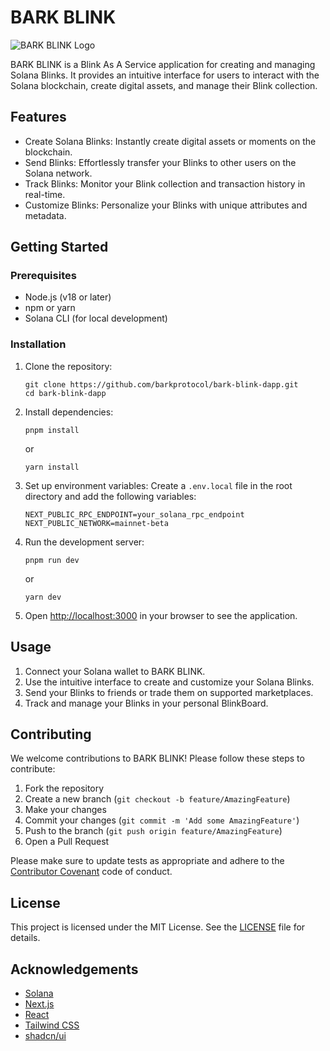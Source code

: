 # BARK BLINK

![BARK BLINK Logo]()

BARK BLINK is a Blink As A Service application for creating and managing Solana Blinks. It provides an intuitive interface for users to interact with the Solana blockchain, create digital assets, and manage their Blink collection.

## Features

- Create Solana Blinks: Instantly create digital assets or moments on the blockchain.
- Send Blinks: Effortlessly transfer your Blinks to other users on the Solana network.
- Track Blinks: Monitor your Blink collection and transaction history in real-time.
- Customize Blinks: Personalize your Blinks with unique attributes and metadata.

## Getting Started

### Prerequisites

- Node.js (v18 or later)
- npm or yarn
- Solana CLI (for local development)

### Installation

1. Clone the repository:
   ```
   git clone https://github.com/barkprotocol/bark-blink-dapp.git
   cd bark-blink-dapp
   ```

2. Install dependencies:
   ```
   pnpm install
   ```
   or
   ```
   yarn install
   ```

3. Set up environment variables:
   Create a `.env.local` file in the root directory and add the following variables:
   ```
   NEXT_PUBLIC_RPC_ENDPOINT=your_solana_rpc_endpoint
   NEXT_PUBLIC_NETWORK=mainnet-beta
   ```

4. Run the development server:
   ```
   pnpm run dev
   ```
   or
   ```
   yarn dev
   ```

5. Open [http://localhost:3000](http://localhost:3000) in your browser to see the application.

## Usage

1. Connect your Solana wallet to BARK BLINK.
2. Use the intuitive interface to create and customize your Solana Blinks.
3. Send your Blinks to friends or trade them on supported marketplaces.
4. Track and manage your Blinks in your personal BlinkBoard.

## Contributing

We welcome contributions to BARK BLINK! Please follow these steps to contribute:

1. Fork the repository
2. Create a new branch (`git checkout -b feature/AmazingFeature`)
3. Make your changes
4. Commit your changes (`git commit -m 'Add some AmazingFeature'`)
5. Push to the branch (`git push origin feature/AmazingFeature`)
6. Open a Pull Request

Please make sure to update tests as appropriate and adhere to the [Contributor Covenant](https://www.contributor-covenant.org/) code of conduct.

## License

This project is licensed under the MIT License. See the [LICENSE](LICENSE) file for details.

## Acknowledgements

- [Solana](https://solana.com/)
- [Next.js](https://nextjs.org/)
- [React](https://reactjs.org/)
- [Tailwind CSS](https://tailwindcss.com/)
- [shadcn/ui](https://ui.shadcn.com/)
